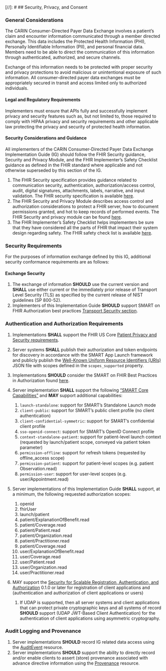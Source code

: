 [//]: #  ## Security, Privacy, and Consent 

### General Considerations

The CARIN Consumer-Directed Payer Data Exchange involves a patient’s claim and encounter information communicated through a member directed exchange. This data includes the Protected Health Information (PHI), Personally Identifiable Information (PII), and personal financial data. Members need to be able to direct the communication of this information through authenticated, authorized, and secure channels.

Exchange of this information needs to be protected with proper security and privacy protections to avoid malicious or unintentional exposure of such information. All consumer-directed payer data exchanges must be appropriately secured in transit and access limited only to authorized individuals.

#### Legal and Regulatory Requirements

Implementers must ensure that APIs fully and successfully implement privacy and security features such as, but not limited to, those required to comply with HIPAA privacy and security requirements and other applicable law protecting the privacy and security of protected health information.


#### Security Considerations and Guidance
All implementers of the CARIN Consumer-Directed Payer Data Exchange Implementation Guide (IG) should follow the FHIR Security guidance, Security and Privacy Module, and the FHIR Implementer’s Safety Checklist guidance as defined in the FHIR standard where applicable and not otherwise superseded by this section of the IG.


1.	The FHIR Security specification provides guidance related to communication security, authentication, authorization/access control, audit, digital signatures, attachments, labels, narrative, and input validation. The FHIR security specification is available [here](http://hl7.org/fhir/R4/security.html).
2.	The FHIR Security and Privacy Module describes access control and authorization considerations to protect a FHIR server, how to document permissions granted, and hot to keep records of performed events. The FHIR Security and privacy module can be found [here](http://hl7.org/fhir/R4/secpriv-module.html).
3.	The FHIR Implementer’s Safety Checklist helps implementers be sure that they have considered all the parts of FHIR that impact their system design regarding safety. The FHIR safety check list is available [here](http://hl7.org/fhir/R4/safety.html).

### Security Requirements
For the purposes of information exchange defined by this IG, additional security conformance requirements are as follows:



#### Exchange Security
1.	The exchange of  information **SHOULD** use the current version and **SHALL** use either current or the immediately prior release of Transport Level Security (TLS) as specified by the current release of NIST guidelines (SP 800-52).
2.	Implementers of this Implementation Guide **SHOULD** support SMART on FHIR Authorization best practices [Transport Security section](https://docs.smarthealthit.org/authorization/best-practices/#11--transport-security).

### Authentication and Authorization Requirements
1.	Implementations **SHALL** support the FHIR US Core [Patient Privacy and Security requirements](https://www.hl7.org/fhir/us/core/security.html).
2.	Server systems **SHALL** publish their authorization and token endpoints for discovery in accordance with the SMART App Launch framework and publicly publish the [Well-Known Uniform Resource Identifiers (URIs)](https://hl7.org/fhir/smart-app-launch/conformance/index.html#using-well-known) JSON file with scopes defined in the `scopes_supported` property.
3.	Implementations **SHOULD** consider the SMART on FHIR Best Practices in Authorization found [here](https://docs.smarthealthit.org/authorization/best-practices/).
4.	Server implementation **SHALL** support the following [“SMART Core Capabilities”](http://hl7.org/fhir/smart-app-launch/conformance/index.html#core-capabilities) and **MAY** support additional capabilities:
    1.	`launch-standalone`: support for SMART’s Standalone Launch mode
    2.	`client-public`: support for SMART’s public client profile (no client authentication)
    3.	`client-confidential-symmetric`: support for SMART’s confidential client profile 
    4.	`sso-openid-connect`: support for SMART’s OpenID Connect profile
    5.	`context-standalone-patient`: support for patient-level launch context (requested by launch/patient scope, conveyed via patient token parameter)
    6.	`permission-offline`: support for refresh tokens (requested by offline_access scope)
    7.	`permission-patient`: support for patient-level scopes (e.g. patient Observation.read)
    8.	`permission-user`: support for user-level scopes (e.g. user/Appointment.read)
5.	Server implementations of this Implementation Guide **SHALL** support, at a minimum, the following requested authorization scopes:
    1.	openid
    2.	fhirUser
    3.	launch/patient
    4.  patient/ExplanationOfBenefit.read
    5.	patient/Coverage.read
    6.	patient/Patient.read
    7.	patient/Organization.read
    8.	patient/Practitioner.read
    9.	patient/Coverage.read
    10.	user/ExplanationOfBenefit.read
    11.	user/Coverage.read
    12.	user/Patient.read
    13.	user/Organization.read
    14.	user/Practitioner.read

6.	MAY support the [Security for Scalable Registration, Authentication, and Authorization](http://hl7.org/fhir/us/udap-security/2021Sep/) 0.1.0 or later for registration of client applications and (authentication and authorization of client applications or users)
    1.  If UDAP is supported, then all server systems and client applications that can protect private cryptographic keys and all systems of record **SHOULD** support (UDAP JWT-Based Client Authentication) for the authentication of client applications using asymmetric cryptography.



### Audit Logging and Provenance
1.	Server implementations **SHOULD** record IG related data access using the [AuditEvent](http://hl7.org/fhir/R4/auditevent.html) resource.
2.	Server implementations **SHOULD** support the ability to directly record and/or enable clients to assert (store) provenance associated with advance directive information using the [Provenance](http://hl7.org/fhir/R4/provenance.html) resource.

